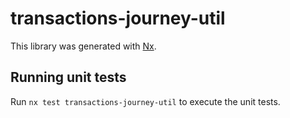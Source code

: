 # transactions-journey-util

This library was generated with [Nx](https://nx.dev).

## Running unit tests

Run `nx test transactions-journey-util` to execute the unit tests.
